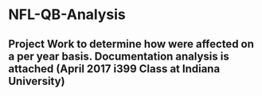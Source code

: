 # NFL-QB-Analysis

## Project Work to determine how were affected on a per year basis. Documentation analysis is attached (April 2017 i399 Class at Indiana University)
